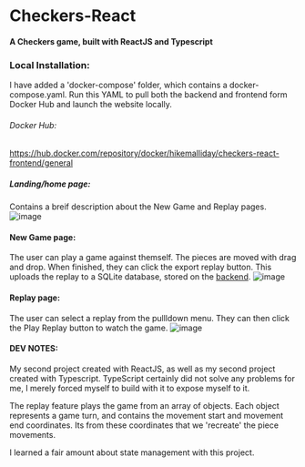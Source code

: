 # Checkers-React
#### A Checkers game, built with ReactJS and Typescript

### Local Installation:
I have added a 'docker-compose' folder, which contains a docker-compose.yaml. Run this YAML to pull both the backend and frontend form Docker Hub and launch the website locally.

###### Docker Hub:

https://hub.docker.com/repository/docker/hikemalliday/checkers-react-frontend/general

##### Landing/home page:
Contains a breif description about the New Game and Replay pages.
![image](https://github.com/hikemalliday/checkers-react/assets/117792777/dd444abf-5927-47b0-9394-48a64143df6a)

#### New Game page:
The user can play a game against themself. The pieces are moved with drag and drop. When finished, they can click the export replay button. This uploads the replay to a SQLite database, stored on the [backend](https://github.com/hikemalliday/checkers-react-BACKEND).
![image](https://github.com/hikemalliday/checkers-react/assets/117792777/6811f631-d8a8-4a75-aa3c-b7aaa1b94ad5)

#### Replay page:
The user can select  a replay from the pullldown menu. They can then click the Play Replay button to watch the game.
![image](https://cdn.discordapp.com/attachments/617825237752479751/1177755506832576533/image.png?ex=6573a94a&is=6561344a&hm=1f8b00c24b7ebc3779e30dcaadaf581fb514f3d222c4716863c39300962696ef&)

#### DEV NOTES:
My second project created with ReactJS, as well as my second project created with Typescript. TypeScript certainly did not solve any problems for me, I merely forced myself to build with it to expose myself to it. 

The replay feature plays the game from an array of objects. Each object represents a game turn, and contains the movement start and movement end coordinates. Its from these coordinates that we 'recreate' the piece movements.

I learned a fair amount about state management with this project.

